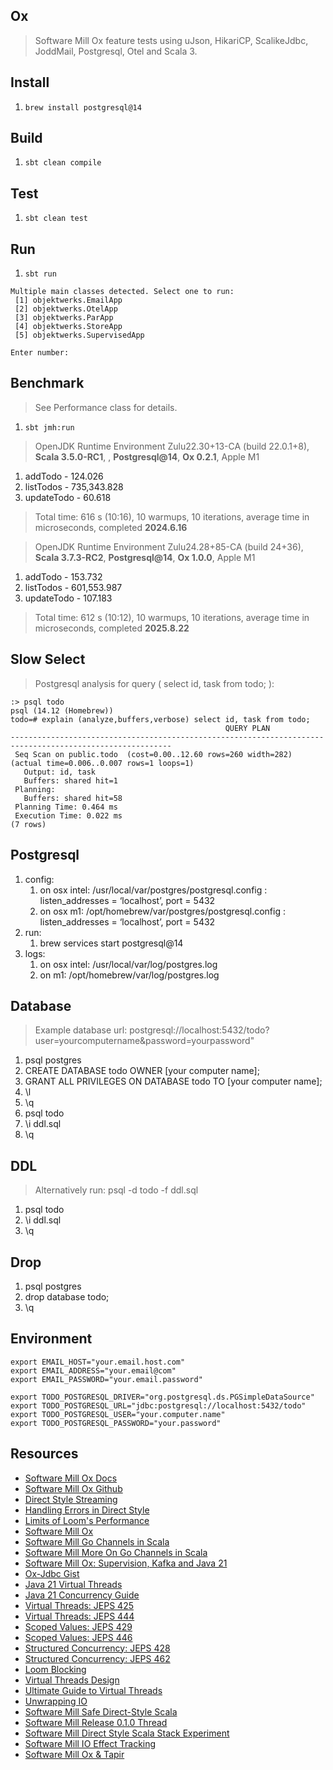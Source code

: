 Ox
--
>Software Mill Ox feature tests using uJson, HikariCP, ScalikeJdbc, JoddMail, Postgresql, Otel and Scala 3.

Install
-------
1. ```brew install postgresql@14```

Build
-----
1. ```sbt clean compile```

Test
----
1. ```sbt clean test```

Run
---
1. ```sbt run```
```
Multiple main classes detected. Select one to run:
 [1] objektwerks.EmailApp
 [2] objektwerks.OtelApp
 [3] objektwerks.ParApp
 [4] objektwerks.StoreApp
 [5] objektwerks.SupervisedApp

Enter number: 
```

Benchmark
---------
>See Performance class for details.
1. ```sbt jmh:run```

>OpenJDK Runtime Environment Zulu22.30+13-CA (build 22.0.1+8), **Scala 3.5.0-RC1**, , **Postgresql@14**, **Ox 0.2.1**, Apple M1
1. addTodo - 124.026
2. listTodos - 735,343.828
3. updateTodo - 60.618
>Total time: 616 s (10:16), 10 warmups, 10 iterations, average time in microseconds, completed **2024.6.16**

>OpenJDK Runtime Environment Zulu24.28+85-CA (build 24+36), **Scala 3.7.3-RC2**, **Postgresql@14**, **Ox 1.0.0**, Apple M1
1. addTodo - 153.732
2. listTodos - 601,553.987
3. updateTodo - 107.183
>Total time: 612 s (10:12), 10 warmups, 10 iterations, average time in microseconds, completed **2025.8.22**

Slow Select
-----------
>Postgresql analysis for query ( select id, task from todo; ):
```
:> psql todo
psql (14.12 (Homebrew))
todo=# explain (analyze,buffers,verbose) select id, task from todo;
                                                QUERY PLAN
----------------------------------------------------------------------------------------------------------
 Seq Scan on public.todo  (cost=0.00..12.60 rows=260 width=282) (actual time=0.006..0.007 rows=1 loops=1)
   Output: id, task
   Buffers: shared hit=1
 Planning:
   Buffers: shared hit=58
 Planning Time: 0.464 ms
 Execution Time: 0.022 ms
(7 rows)
```

Postgresql
----------
1. config:
    1. on osx intel: /usr/local/var/postgres/postgresql.config : listen_addresses = ‘localhost’, port = 5432
    2. on osx m1: /opt/homebrew/var/postgres/postgresql.config : listen_addresses = ‘localhost’, port = 5432
2. run:
    1. brew services start postgresql@14
3. logs:
    1. on osx intel: /usr/local/var/log/postgres.log
    2. on m1: /opt/homebrew/var/log/postgres.log

Database
--------
>Example database url: postgresql://localhost:5432/todo?user=yourcomputername&password=yourpassword"
1. psql postgres
2. CREATE DATABASE todo OWNER [your computer name];
3. GRANT ALL PRIVILEGES ON DATABASE todo TO [your computer name];
4. \l
5. \q
6. psql todo
7. \i ddl.sql
8. \q

DDL
---
>Alternatively run: psql -d todo -f ddl.sql
1. psql todo
2. \i ddl.sql
3. \q

Drop
----
1. psql postgres
2. drop database todo;
3. \q

Environment
-----------
```
export EMAIL_HOST="your.email.host.com"
export EMAIL_ADDRESS="your.email@com"
export EMAIL_PASSWORD="your.email.password"

export TODO_POSTGRESQL_DRIVER="org.postgresql.ds.PGSimpleDataSource"
export TODO_POSTGRESQL_URL="jdbc:postgresql://localhost:5432/todo"
export TODO_POSTGRESQL_USER="your.computer.name"
export TODO_POSTGRESQL_PASSWORD="your.password"
```

Resources
---------
* [Software Mill Ox Docs](https://ox.softwaremill.com/latest/)
* [Software Mill Ox Github](https://github.com/softwaremill/ox/)
* [Direct Style Streaming](https://softwaremill.com/direct-style-concurrent-streaming/)
* [Handling Errors in Direct Style](https://softwaremill.com/handling-errors-in-direct-style-scala/)
* [Limits of Loom's Performance](https://softwaremill.com/limits-of-looms-performance/)
* [Software Mill Ox](https://softwaremill.com/prototype-loom-based-concurrency-api-for-scala/)
* [Software Mill Go Channels in Scala](https://softwaremill.com/go-like-channels-using-project-loom-and-scala/)
* [Software Mill More On Go Channels in Scala](https://softwaremill.com/go-like-channels-in-scala-receive-send-and-default-clauses/)
* [Software Mill Ox: Supervision, Kafka and Java 21](https://softwaremill.com/supervision-kafka-and-java-21-whats-new-in-ox/)
* [Ox-Jdbc Gist](https://gist.github.com/lbialy/320b28dba6575cef3af8173e390abe54)
* [Java 21 Virtual Threads](https://www.youtube.com/watch?v=5E0LU85EnTI)
* [Java 21 Concurrency Guide](https://docs.oracle.com/en/java/javase/21/core/concurrency.html#GUID-59C16A2D-57CE-4C83-9D6F-91A48E01E3C6)
* [Virtual Threads: JEPS 425](https://openjdk.org/jeps/425)
* [Virtual Threads: JEPS 444](https://openjdk.org/jeps/444)
* [Scoped Values: JEPS 429](https://openjdk.org/jeps/429)
* [Scoped Values: JEPS 446](https://openjdk.org/jeps/446)
* [Structured Concurrency: JEPS 428](https://openjdk.org/jeps/428)
* [Structured Concurrency: JEPS 462](https://openjdk.org/jeps/462)
* [Loom Blocking](https://softwaremill.com/what-is-blocking-in-loom/)
* [Virtual Threads Design](https://blogs.oracle.com/javamagazine/post/java-virtual-threads)
* [Ultimate Guide to Virtual Threads](https://blog.rockthejvm.com/ultimate-guide-to-java-virtual-threads/)
* [Unwrapping IO](https://www.youtube.com/watch?v=qR_Od7qbacs)
* [Software Mill Safe Direct-Style Scala](https://softwaremill.com/safe-direct-style-scala-ox-0-1-0-released/)
* [Software Mill Release 0.1.0 Thread](https://www.reddit.com/r/scala/comments/1cdfaki/safe_directstyle_scala_ox_010_released/)
* [Software Mill Direct Style Scala Stack Experiment](https://www.youtube.com/watch?v=C3j4AsFcxmM)
* [Software Mill IO Effect Tracking](https://softwaremill.com/io-effect-tracking-using-ox/)
* [Software Mill Ox & Tapir](https://softwaremill.com/websocket-chat-using-structured-concurrency-ox-and-tapir/)
